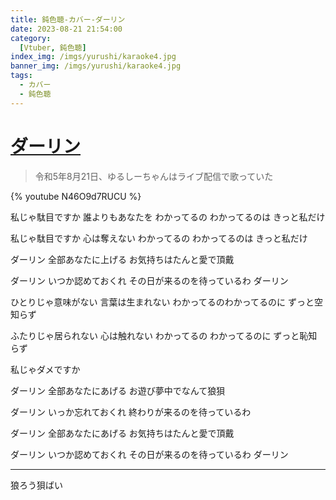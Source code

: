 ```yaml
---
title: 鈍色聴-カバー-ダーリン
date: 2023-08-21 21:54:00
category:
  [Vtuber, 鈍色聴]
index_img: /imgs/yurushi/karaoke4.jpg
banner_img: /imgs/yurushi/karaoke4.jpg
tags:
  - カバー
  - 鈍色聴
---
```


<script src='/js/diy/resize-ifram.js'></script>

# [ダーリン](https://www.youtube.com/watch?v=gwAuvX9i8yQ&t=0s)

> 令和5年8月21日、ゆるしーちゃんはライブ配信で歌っていた

{% youtube N46O9d7RUCU %}

私じゃ駄目ですか
誰よりもあなたを
わかってるの
わかってるのは
きっと私だけ

私じゃ駄目ですか
心は奪えない
わかってるの
わかってるのは
きっと私だけ

ダーリン
全部あなたに上げる
お気持ちはたんと愛で頂戴

ダーリン
いつか認めておくれ
その日が来るのを待っているわ
ダーリン

ひとりじゃ意味がない
言葉は生まれない
わかってるのわかってるのに
ずっと空知らず

ふたりじゃ居られない
心は触れない
わかってるの
わかってるのに
ずっと恥知らず

私じゃダメですか

ダーリン
全部あなたにあげる
お遊び夢中でなんて狼狽

ダーリン
いっか忘れておくれ
終わりが来るのを待っているわ

ダーリン
全部あなたにあげる
お気持ちはたんと愛で頂戴

ダーリン
いつか認めておくれ
その日が来るのを待っているわ
ダーリン

- - -

狼ろう狽ばい

